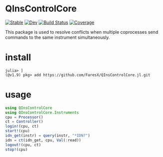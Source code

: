 # QInsControlCore

[![Stable](https://img.shields.io/badge/docs-stable-blue.svg)](https://FaresX.github.io/QInsControlCore.jl/stable/)
[![Dev](https://img.shields.io/badge/docs-dev-blue.svg)](https://FaresX.github.io/QInsControlCore.jl/dev/)
[![Build Status](https://github.com/FaresX/QInsControlCore.jl/actions/workflows/CI.yml/badge.svg?branch=master)](https://github.com/FaresX/QInsControlCore.jl/actions/workflows/CI.yml?query=branch%3Amaster)
[![Coverage](https://codecov.io/gh/FaresX/QInsControlCore.jl/branch/master/graph/badge.svg)](https://codecov.io/gh/FaresX/QInsControlCore.jl)

This package is used to resolve conflicts when multiple coprocesses send commands to the same instrument simultaneously.
# install
```
julia> ]
(@v1.9) pkg> add https://github.com/FaresX/QInsControlCore.jl.git
```
# usage
```julia
using QInsControlCore
using QInsControlCore.Instruments
cpu = Processor()
ct = Controller()
login!(cpu, ct)
start!(cpu)
idn_get(instr) = query(instr, "*IDN?")
idn = ct(idn_get, cpu, Val(:read))
logout!(cpu, ct)
stop!(cpu)
```


